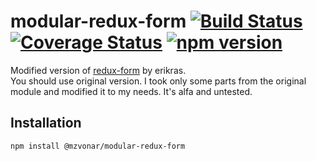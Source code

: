 modular-redux-form [![Build Status](https://travis-ci.org/mzvonar/modular-redux-form.svg?branch=master)](https://travis-ci.org/mzvonar/modular-redux-form) [![Coverage Status](https://coveralls.io/repos/github/mzvonar/modular-redux-form/badge.svg?branch=master)](https://coveralls.io/github/mzvonar/modular-redux-form?branch=master) [![npm version](https://badge.fury.io/js/%40mzvonar%2Fmodular-redux-form.svg)](https://badge.fury.io/js/%40mzvonar%2Fmodular-redux-form)
=========

Modified version of [redux-form](https://github.com/erikras/redux-form) by erikras.  
You should use original version. I took only some parts from the original module and modified it to my needs. It's alfa and untested.

## Installation

  `npm install @mzvonar/modular-redux-form`